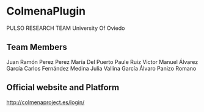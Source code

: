# ColmenaPlugin
PULSO RESEARCH TEAM
University Of Oviedo
## Team Members
Juan Ramón Perez Perez
María Del Puerto Paule Ruiz
Victor Manuel Álvarez García
Carlos Fernández Medina
Julia Vallina García
Álvaro Panizo Romano

## Official website and Platform
http://colmenaproject.es/login/

